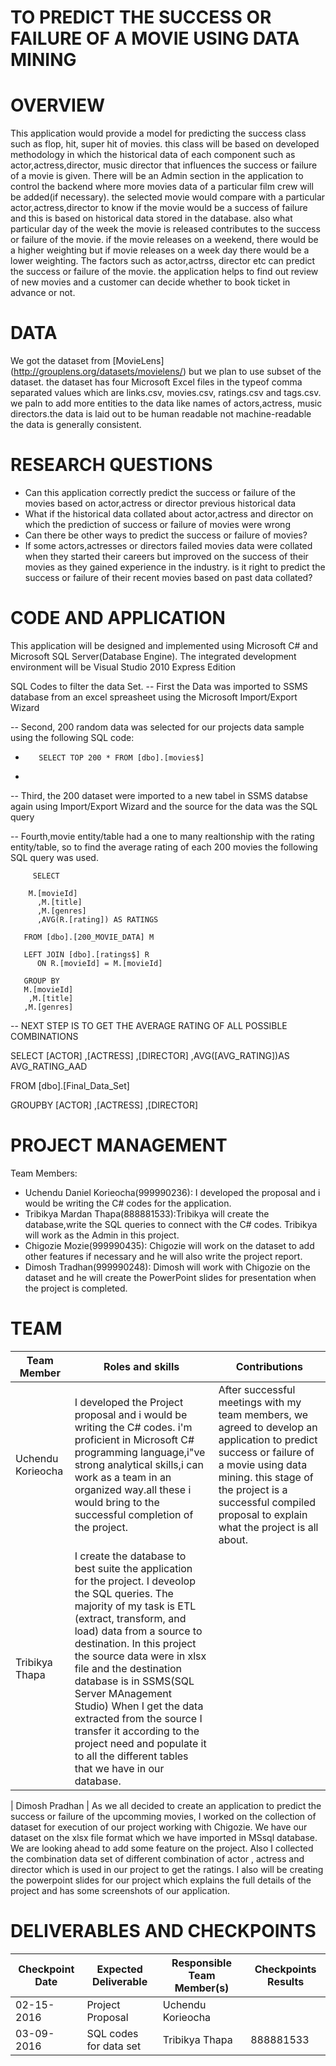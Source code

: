 # TO PREDICT THE SUCCESS OR FAILURE OF A MOVIE USING DATA MINING

# OVERVIEW
This application would provide a model for predicting the success class such as flop, hit, super hit of movies. this class will be based 
on developed methodology in which the historical data of each component such as actor,actress,director, music director that influences 
the success or failure of a movie is given. There will be an Admin section in the application to control the backend where more movies 
data of a particular film crew will be added(if necessary). the selected movie would compare with a particular actor,actress,director 
to know if the movie would be a success of failure and this is based on historical data stored in the database. also what particular 
day of the week the movie is released contributes to the success or failure of the movie. if the movie releases on a weekend, there 
would be a higher weighting but if movie releases on a week day there would be a lower weighting. The factors such as actor,actrss,
director etc can predict the success or failure of the movie. the application helps to find out review of new movies and a customer 
can decide whether to book ticket in advance or not.

# DATA
We got the dataset from [MovieLens] (http://grouplens.org/datasets/movielens/) but we plan to use subset of the dataset. the dataset 
has four Microsoft Excel files in the typeof comma separated values which are links.csv, movies.csv, ratings.csv and tags.csv. 
we paln to add more entities to the data like names of actors,actress, music directors.the data is laid out to be human readable not 
machine-readable the data is generally consistent.

# RESEARCH QUESTIONS
- Can this application correctly predict the success or failure of the movies based on actor,actress or director previous historical data
- What if the historical data collated about actor,actress and director on which the prediction of success or failure of movies were wrong
- Can there be other ways to predict the success or failure of movies?
- If some actors,actresses or directors failed movies data were collated when they started their careers but improved on the success of their
movies as they gained experience in the industry. is it right to predict the success or failure of their recent movies based on past data 
collated?

# CODE AND APPLICATION
This application will be designed and implemented using Microsoft C# and Microsoft SQL Server(Database Engine). The integrated development
environment will be Visual Studio 2010 Express Edition

SQL Codes to filter the data Set.
 -- First the Data was imported to SSMS database from an excel spreasheet using the Microsoft Import/Export Wizard
 
 -- Second, 200 random data was selected for our projects data sample using the following SQL code:
 
 -        SELECT TOP 200 * FROM [dbo].[movies$]
 -        
 -- Third, the 200 dataset were imported to a new tabel in SSMS databse again using Import/Export Wizard and the source for the data was the SQL query

 -- Fourth,movie entity/table had a one to many realtionship with the rating entity/table, so to find the average rating of each 200 movies the following SQL query was used.
 
         SELECT 
         
       	M.[movieId]
 	      ,M.[title]
 	      ,M.[genres]
 	      ,AVG(R.[rating]) AS RATINGS
 	      
       FROM [dbo].[200_MOVIE_DATA] M
       
       LEFT JOIN [dbo].[ratings$] R
 	      ON R.[movieId] = M.[movieId]
 
       GROUP BY 
       M.[movieId]
       	,M.[title]
       ,M.[genres]
 	      
 -- NEXT STEP IS TO GET THE AVERAGE RATING OF ALL POSSIBLE COMBINATIONS

SELECT
	[ACTOR]
	,[ACTRESS]
	,[DIRECTOR]
	,AVG([AVG_RATING])AS AVG_RATING_AAD


FROM [dbo].[Final_Data_Set]

GROUPBY
	[ACTOR]
	,[ACTRESS]
	,[DIRECTOR]

# PROJECT MANAGEMENT
Team Members:
- Uchendu Daniel Korieocha(999990236): I developed the proposal and i would be writing the C# codes for the application.
- Tribikya Mardan Thapa(888881533):Tribikya will create the database,write the SQL queries to connect with the C# codes. Tribikya will work
as the Admin in this project.
- Chigozie Mozie(999990435): Chigozie will work on the dataset to add other features if necessary and he will also write the project report.
- Dimosh Tradhan(999990248): Dimosh will work with Chigozie on the dataset and he will create the PowerPoint slides for presentation when 
the project is completed.

# TEAM
| Team Member | Roles and skills | Contributions |
| ----------- | ---------------- | ------------- |
| Uchendu Korieocha | I developed the Project proposal and i would be writing the C# codes. i'm proficient in Microsoft C# programming language,i"ve strong analytical skills,i can work as a team in an organized way.all these i would bring to the successful completion of the project. | After successful meetings with my team members, we agreed to develop an application to predict success or failure of a movie using data mining. this stage of the project is a successful compiled proposal to explain what the project is all about. | 
|Tribikya Thapa | I create the database to best suite the application for the project. I deveolop the SQL queries. The majority of my task is ETL (extract, transform, and load) data from a source to destination. In this project the source data were in xlsx file and the destination database is in SSMS(SQL Server MAnagement Studio) When I get the data extracted from the source I transfer it according to the project need and populate it to all the different tables that we have in our database.

| Dimosh Pradhan | As we all decided to create an application to predict the success or failure of the upcomming movies, I worked on the collection of dataset for execution of our project working with Chigozie. We have our dataset on the xlsx file format which we have imported in MSsql database. We are looking ahead to add some feature on the project. Also I collected the combination data set of different combination of actor , actress and director which is used in our project to get the ratings. I also will be creating the powerpoint slides for our project which explains the full details of the project and has some screenshots of our application.  
# DELIVERABLES AND CHECKPOINTS
| Checkpoint Date | Expected Deliverable | Responsible Team Member(s) | Checkpoints Results |
| --------------- | -------------------- | -------------------------- | ------------------- |
| 02-15-2016 | Project Proposal | Uchendu Korieocha |                      |
| 03-09-2016 | SQL codes for data set  | Tribikya Thapa | 888881533 |

